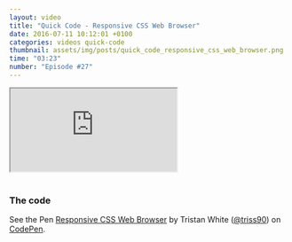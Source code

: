 ```yaml
---
layout: video
title: "Quick Code - Responsive CSS Web Browser"
date: 2016-07-11 10:12:01 +0100
categories: videos quick-code
thumbnail: assets/img/posts/quick_code_responsive_css_web_browser.png
time: "03:23"
number: "Episode #27"
---
```


<div class="responsive-video">
   <iframe src="https://www.youtube.com/embed/Xw0beqmzhzQ"></iframe>
</div>

<br>

### The code

<p data-height="300" data-theme-id="16012" data-slug-hash="vGdggN" data-default-tab="result" data-user="triss90" data-embed-version="2" class="codepen">See the Pen <a href="http://codepen.io/triss90/pen/vGdggN/">Responsive CSS Web Browser</a> by Tristan  White (<a href="http://codepen.io/triss90">@triss90</a>) on <a href="http://codepen.io">CodePen</a>.</p>
<script async src="//assets.codepen.io/assets/embed/ei.js"></script>
